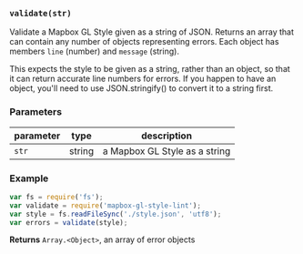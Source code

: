 ### `validate(str)`

Validate a Mapbox GL Style given as a string of JSON. Returns an array
that can contain any number of objects representing errors. Each
object has members `line` (number) and `message` (string).

This expects the style to be given as a string, rather than an object,
so that it can return accurate line numbers for errors. If you happen to
have an object, you'll need to use JSON.stringify() to convert it to a string
first.


### Parameters

| parameter | type   | description                   |
| --------- | ------ | ----------------------------- |
| `str`     | string | a Mapbox GL Style as a string |


### Example

```js
var fs = require('fs');
var validate = require('mapbox-gl-style-lint');
var style = fs.readFileSync('./style.json', 'utf8');
var errors = validate(style);
```


**Returns** `Array.<Object>`, an array of error objects
